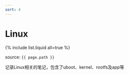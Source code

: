 ```yaml
---
sort: 4
---
```


# Linux

{% include list.liquid all=true %}

source: `{{ page.path }}`

记录Linux相关的笔记，包含了uboot、kernel、rootfs及app等

